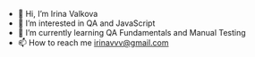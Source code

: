 - 👋 Hi, I’m Irina Valkova
- 👀 I’m interested in QA  and JavaScript
- 🌱 I’m currently learning QA Fundamentals and Manual Testing
- 📫 How to reach me irinavvv@gmail.com

<!---
irinavvv/irinavvv is a ✨ special ✨ repository because its `README.md` (this file) appears on your GitHub profile.
You can click the Preview link to take a look at your changes.
--->
